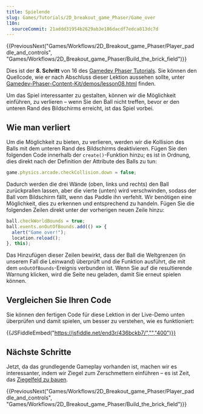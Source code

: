 ```yaml
---
title: Spielende
slug: Games/Tutorials/2D_breakout_game_Phaser/Game_over
l10n:
  sourceCommit: 21addd31954b2629ab3e186dacdf7edca813dc7d
---
```


{{PreviousNext("Games/Workflows/2D_Breakout_game_Phaser/Player_paddle_and_controls", "Games/Workflows/2D_Breakout_game_Phaser/Build_the_brick_field")}}

Dies ist der **8. Schritt** von 16 des [Gamedev Phaser Tutorials](/de/docs/Games/Tutorials/2D_breakout_game_Phaser). Sie können den Quellcode, wie er nach Abschluss dieser Lektion aussehen sollte, unter [Gamedev-Phaser-Content-Kit/demos/lesson08.html](https://github.com/end3r/Gamedev-Phaser-Content-Kit/blob/gh-pages/demos/lesson08.html) finden.

Um das Spiel interessanter zu gestalten, können wir die Möglichkeit einführen, zu verlieren – wenn Sie den Ball nicht treffen, bevor er den unteren Rand des Bildschirms erreicht, ist das Spiel vorbei.

## Wie man verliert

Um die Möglichkeit zu bieten, zu verlieren, werden wir die Kollision des Balls mit dem unteren Rand des Bildschirms deaktivieren. Fügen Sie den folgenden Code innerhalb der `create()`-Funktion hinzu; es ist in Ordnung, dies direkt nach der Definition der Attribute des Balls zu tun:

```js
game.physics.arcade.checkCollision.down = false;
```

Dadurch werden die drei Wände (oben, links und rechts) den Ball zurückprallen lassen, aber die vierte (unten) wird verschwinden, sodass der Ball vom Bildschirm fällt, wenn das Paddle ihn verfehlt. Wir benötigen eine Möglichkeit, dies zu erkennen und entsprechend zu handeln. Fügen Sie die folgenden Zeilen direkt unter der vorherigen neuen Zeile hinzu:

```js
ball.checkWorldBounds = true;
ball.events.onOutOfBounds.add(() => {
  alert("Game over!");
  location.reload();
}, this);
```

Das Hinzufügen dieser Zeilen bewirkt, dass der Ball die Weltgrenzen (in unserem Fall die Leinwand) überprüft und die Funktion ausführt, die mit dem `onOutOfBounds`-Ereignis verbunden ist. Wenn Sie auf die resultierende Warnung klicken, wird die Seite neu geladen, damit Sie erneut spielen können.

## Vergleichen Sie Ihren Code

Sie können den fertigen Code für diese Lektion in der Live-Demo unten überprüfen und damit spielen, um besser zu verstehen, wie es funktioniert:

{{JSFiddleEmbed("https://jsfiddle.net/end3r/436bckb7/","","400")}}

## Nächste Schritte

Jetzt, da das grundlegende Gameplay vorhanden ist, machen wir es interessanter, indem wir Ziegel zum Zerschmettern einführen – es ist Zeit, das [Ziegelfeld zu bauen](/de/docs/Games/Tutorials/2D_breakout_game_Phaser/Build_the_brick_field).

{{PreviousNext("Games/Workflows/2D_Breakout_game_Phaser/Player_paddle_and_controls", "Games/Workflows/2D_Breakout_game_Phaser/Build_the_brick_field")}}
